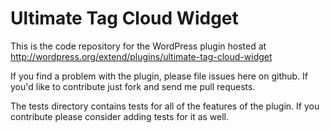 # Ultimate Tag Cloud Widget #

This is the code repository for the WordPress plugin hosted at http://wordpress.org/extend/plugins/ultimate-tag-cloud-widget

If you find a problem with the plugin, please file issues here on github. If you'd like to contribute just fork and send me pull requests.

The tests directory contains tests for all of the features of the plugin. If you contribute please consider adding tests for it as well.

